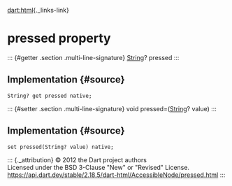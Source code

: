 [dart:html](../../dart-html/dart-html-library){._links-link}

pressed property
================

::: {#getter .section .multi-line-signature}
[String](../../dart-core/string-class)? pressed
:::

Implementation {#source}
--------------

``` {.language-dart data-language="dart"}
String? get pressed native;
```

::: {#setter .section .multi-line-signature}
void pressed=([String](../../dart-core/string-class)? value)
:::

Implementation {#source}
--------------

``` {.language-dart data-language="dart"}
set pressed(String? value) native;
```

::: {._attribution}
© 2012 the Dart project authors\
Licensed under the BSD 3-Clause \"New\" or \"Revised\" License.\
<https://api.dart.dev/stable/2.18.5/dart-html/AccessibleNode/pressed.html>
:::
